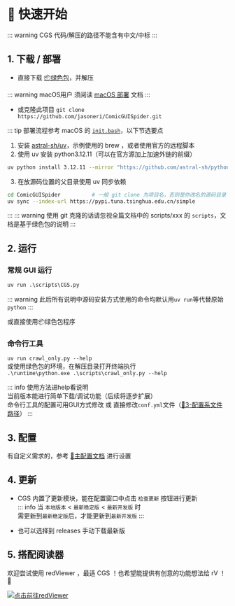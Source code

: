 # 🚀 快速开始

::: warning CGS 代码/解压的路径不能含有中文/中标
:::

## 1. 下载 / 部署

+ 直接下载 [📦绿色包](https://github.com/jasoneri/ComicGUISpider/releases/latest)，并解压

::: warning macOS用户
须阅读 [macOS 部署](./mac-required-reading.md) 文档
:::

+ 或克隆此项目 `git clone https://github.com/jasoneri/ComicGUISpider.git`  

::: tip 部署流程参考 macOS 的 [`init.bash`](https://github.com/jasoneri/ComicGUISpider/blob/GUI/deploy/launcher/mac/init.bash)，以下节选要点  
1. 安装 [astral-sh/uv](https://github.com/astral-sh/uv)，示例使用的 brew ，或者使用官方的远程脚本  
2. 使用 uv 安装 python3.12.11（可以在官方源加上加速外链的前缀）  
``` bash
uv python install 3.12.11 --mirror "https://github.com/astral-sh/python-build-standalone/releases/download" --no-cache
```
3. 在放源码位置的父目录使用 uv 同步依赖
``` bash
cd ComicGUISpider          # 一般 git clone 为项目名，否则是你改名的源码目录
uv sync --index-url https://pypi.tuna.tsinghua.edu.cn/simple
```
:::
::: warning 使用 git 克隆的话请忽视全篇文档中的 scripts/xxx 的 `scripts`，文档是基于绿色包的说明
:::

## 2. 运行

### 常规 GUI 运行

```cmd
uv run .\scripts\CGS.py
```

::: warning 此后所有说明中源码安装方式使用的命令均默认用`uv run`等代替原始`python`
:::

或直接使用📦绿色包程序

### 命令行工具

`uv run crawl_only.py --help`  
或使用绿色包的环境，在解压目录打开终端执行  
`.\runtime\python.exe .\scripts\crawl_only.py --help`

::: info 使用方法进help看说明  
当前版本能进行简单下载/调试功能（后续将逐步扩展）  
命令行工具的配置可用GUI方式修改 或 直接修改`conf.yml`文件（[📒3-配置系文件路径](/faq/extra.html#_3-%E9%85%8D%E7%BD%AE%E7%B3%BB%E6%96%87%E4%BB%B6%E8%B7%AF%E5%BE%84)）
:::

## 3. 配置

有自定义需求的，参考 [🔨主配置文档](../config/index.md) 进行设置

## 4. 更新

+ CGS 内置了更新模块，能在配置窗口中点击 `检查更新` 按钮进行更新  
::: info 当 `本地版本` < `最新稳定版` < `最新开发版` 时  
需更新到`最新稳定版`后，才能更新到`最新开发版`
:::

+ 也可以选择到 releases 手动下载最新版

## 5. 搭配阅读器

欢迎尝试使用 redViewer ，最适 CGS ！也希望能提供有创意的功能想法给 rV ！💑

[![点击前往redViewer](https://github-readme-stats.vercel.app/api/pin/?username=jasoneri&repo=redViewer&show_icons=true&bg_color=60,ef4057,cf4057,c44490&title_color=4df5b4&hide_border=true&icon_color=e9ede1&text_color=e9ede1)](https://github.com/jasoneri/redViewer)

